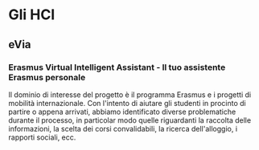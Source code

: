 # Gli HCl

## eVia
### Erasmus Virtual Intelligent Assistant - Il tuo assistente Erasmus personale

Il dominio di interesse del progetto è il programma Erasmus e i progetti di mobilità internazionale. Con l'intento di aiutare gli studenti in procinto di partire o appena arrivati, abbiamo identificato diverse problematiche durante il processo, in particolar modo quelle riguardanti la raccolta delle informazioni, la scelta dei corsi convalidabili, la ricerca dell'alloggio, i rapporti sociali, ecc.
